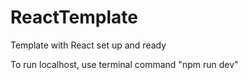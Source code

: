 # ReactTemplate
Template with React set up and ready

To run localhost, use terminal command "npm run dev"
